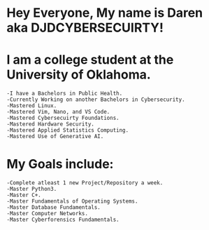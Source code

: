 # Hey Everyone, My name is Daren aka DJDCYBERSECUIRTY!




# I am a college student at the University of Oklahoma.
    -I have a Bachelors in Public Health.
    -Currently Working on another Bachelors in Cybersecurity.
    -Mastered Linux.
    -Mastered Vim, Nano, and VS Code.
    -Mastered Cybersecuirty Foundations.
    -Mastered Hardware Security.
    -Mastered Applied Statistics Computing.
    -Mastered Use of Generative AI.



# My Goals include:
    -Complete atleast 1 new Project/Repository a week.
    -Master Python3.
    -Master C+.
    -Master Fundamentals of Operating Systems.
    -Master Database Fundamentals.
    -Master Computer Networks.
    -Master Cyberforensics Fundamentals.
  
    
